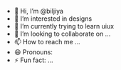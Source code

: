 - 👋 Hi, I’m @biljiya
- 👀 I’m interested in designs
- 🌱 I’m currently trying to learn uiux
- 💞️ I’m looking to collaborate on ...
- 📫 How to reach me ...
- 😄 Pronouns: 
- ⚡ Fun fact: ...

<!---
biljiya/biljiya is a ✨ special ✨ repository because its `README.md` (this file) appears on your GitHub profile.
You can click the Preview link to take a look at your changes.
--->

